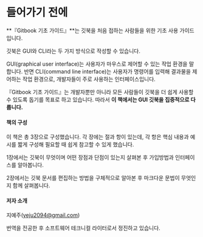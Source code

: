 # 들어가기 전에

&#x20; **『Gitbook 기초 가이드』**는 깃북을 처음 접하는 사람들을 위한 기초 사용 가이드입니다.&#x20;

&#x20; 깃북은 GUI와 CLI라는 두 가지 방식으로 작성할 수 있습니다.&#x20;

&#x20; GUI(graphical user interface)는 사용자가 마우스로 제어할 수 있는 작업 환경을 말합니다. 반면  CLI(command line interface)는 사용자가 명령어를 입력해 결과물을 제어하는 작업  환경으로, 개발자들이 주로 사용하는 인터페이스입니다.

&#x20; 『Gitbook 기초 가이드』는 개발자뿐만 아니라 모든 사람들이 깃북을 더 쉽게 사용할 수 있도록 돕기를 목표로 하고 있습니다. 따라서 **이 책에서는 GUI 깃북을 집중적으로 다룹니다.**

#### 책의 구성

&#x20; 이 책은 총 3장으로 구성했습니다. 각 장에는 절과 항이 있는데, 각 항은 핵심 내용과 예시를 짧게 구성해 필요할 때 쉽게 참고할 수 있게 했습니다.

&#x20; 1장에서는 깃북이 무엇이며 어떤 장점과 단점이 있는지 살펴본 후 가입방법과 인터페이스를 알아봅니다.

&#x20; 2장에서는 깃북 문서를 편집하는 방법을 구체적으로 알아본 후 마크다운 문법이 무엇인지 함께 살펴봅니다.





#### 저자 소개

지예주(yeju2094@gmail.com)

번역을 전공한 후 소프트웨어 테크니컬 라이터로서 정진하고 있습니다.&#x20;
